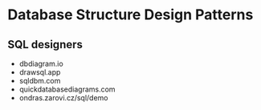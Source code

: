 # Database Structure Design Patterns

## SQL designers

* dbdiagram.io
* drawsql.app
* sqldbm.com
* quickdatabasediagrams.com
* ondras.zarovi.cz/sql/demo
